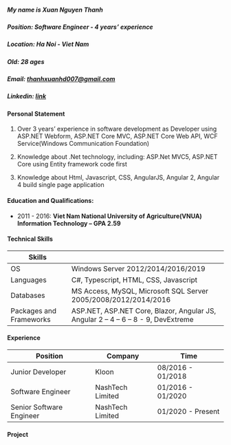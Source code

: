 

##### My name is Xuan Nguyen Thanh
##### Position: Software Engineer - 4 years’ experience
##### Location: Ha Noi - Viet Nam
##### Old: 28 ages
##### Email: thanhxuanhd007@gmail.com
##### Linkedin: [link](https://www.linkedin.com/in/thanhxuanhd)


#### Personal Statement

1. Over 3 years’ experience in software development as Developer using ASP.NET Webform, ASP.NET Core MVC, ASP.NET Core Web API, WCF Service(Windows Communication Foundation)

2. Knowledge about .Net technology, including: ASP.Net MVC5, ASP.NET Core using Entity
framework code first

3. Knowledge about Html, Javascript, CSS, AngularJS, Angular 2, Angular 4 build single page application

#### Education and Qualifications:
- 2011 - 2016: **Viet Nam National University of Agriculture(VNUA) Information Technology – GPA 2.59** 

#### Technical Skills

Skills                  |                        |
---------------------   | ---------------------
OS                      | Windows Server 2012/2014/2016/2019 
Languages               | C#, Typescript, HTML, CSS, Javascript 
Databases               | MS Access, MySQL, Microsoft SQL Server 2005/2008/2012/2014/2016 
Packages and Frameworks | ASP.NET, ASP.NET Core, Blazor, Angular JS, Angular 2 – 4 – 6 – 8 - 9, DevExtreme 

#### Experience

| Position | Company | Time |
------------- | ------------- | -------------
Junior Developer | Kloon | 08/2016 - 01/2018 
Software Engineer | NashTech Limited | 01/2016 - 01/2020
Senior Software Engineer|  NashTech Limited | 01/2020 - Present

#### Project